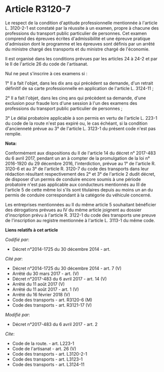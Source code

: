 # Article R3120-7

Le respect de la condition d'aptitude professionnelle mentionnée à l'article L. 3120-2-1 est constaté par la réussite à un
examen, propre à chacune des professions du transport public particulier de personnes. Cet examen comprend des épreuves
écrites d'admissibilité et une épreuve pratique d'admission dont le programme et les épreuves sont définis par un arrêté du
ministre chargé des transports et du ministre chargé de l'économie. 

Il est organisé dans les conditions prévues par les articles 24 à 24-2 et par le II de l'article 26 du code de l'artisanat. 

Nul ne peut s'inscrire à ces examens si : 

1° Il a fait l'objet, dans les dix ans qui précèdent sa demande, d'un retrait définitif de sa carte professionnelle en
application de l'article L. 3124-11 ; 

2° Il a fait l'objet, dans les cinq ans qui précèdent sa demande, d'une exclusion pour fraude lors d'une session à l'un des
examens des professions du transport public particulier de personnes ; 

3° Le délai probatoire applicable à son permis en vertu de l'article L. 223-1 du code de la route n'est pas expiré ou, le cas
échéant, si la condition d'ancienneté prévue au 3° de l'article L. 3123-1 du présent code n'est pas remplie.

**Nota:**

Conformément aux dispositions du II de l'article 14 du décret n° 2017-483 du 6 avril 2017, pendant un an à compter de la
promulgation de la loi n° 2016-1920 du 29 décembre 2016, l'interdiction, prévue au 1° de l'article R. 3120-6 et au 3° de
l'article R. 3120-7 du code des transports dans leur rédaction résultant respectivement des 2° et 3° de l'article 2 dudit
décret, de disposer d'un permis de conduire encore soumis à une période probatoire n'est pas applicable aux conducteurs
mentionnés au III de l'article 5 de cette même loi s'ils sont titulaires depuis au moins un an du permis de conduire
correspondant à la catégorie du véhicule concerné.

Les entreprises mentionnées au II du même article 5 souhaitant bénéficier des dérogations prévues au IV du même article
joignent au dossier d'inscription prévu à l'article R. 3122-1 du code des transports une preuve de l'inscription au registre
mentionnée à l'article L. 3113-1 du même code.

**Liens relatifs à cet article**

_Codifié par_:

  - Décret n°2014-1725 du 30 décembre 2014 - art.

_Cité par_:

  - Décret n°2014-1725 du 30 décembre 2014 - art. 7 (V)
  - Arrêté du 30 mars 2017 - art. (V)
  - Décret n°2017-483 du 6 avril 2017 - art. 14 (V)
  - Arrêté du 11 août 2017 (V)
  - Arrêté du 11 août 2017 - art. 1 (V)
  - Arrêté du 16 février 2018 (V)
  - Code des transports - art. R3120-6 (M)
  - Code des transports - art. R3121-17 (V)

_Modifié par_:

  - Décret n°2017-483 du 6 avril 2017 - art. 2

_Cite_:

  - Code de la route. - art. L223-1
  - Code de l'artisanat - art. 26 (V)
  - Code des transports - art. L3120-2-1
  - Code des transports - art. L3123-1
  - Code des transports - art. L3124-11
